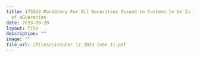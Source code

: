 ```yaml
---
title: 172023 Mandatory For All Securities Issued to Customs to be In The Form
  of eGuarantes
date: 2023-09-20
layout: file
description: ""
image: ""
file_url: /files/circular 17_2023 (ver 1).pdf
---
```

